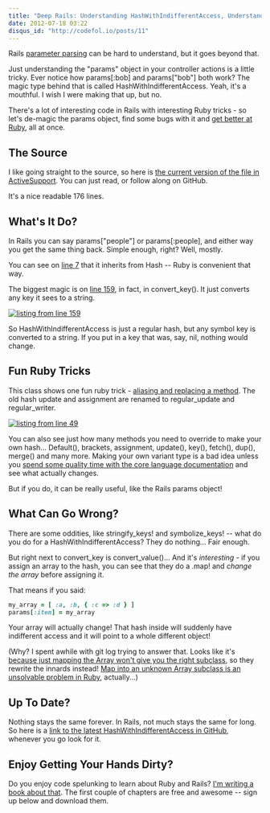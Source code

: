 ```yaml
---
title: "Deep Rails: Understanding HashWithIndifferentAccess, Understanding the Params Hash"
date: 2012-07-18 03:22
disqus_id: "http://codefol.io/posts/11"
---
```

Rails <a href="http://codefol.io/posts/How-Does-Rack-Parse-Query-Params-With-parse-nested-query">parameter parsing</a> can be hard to understand, but it goes beyond that.

Just understanding the "params" object in your controller actions is a little tricky. Ever notice how params[:bob] and params["bob"] both work?  The magic type behind that is called HashWithIndifferentAccess. Yeah, it's a mouthful. I wish I were making that up, but no.

There's a lot of interesting code in Rails with interesting Ruby tricks - so let's de-magic the params object, find some bugs with it and <a href="http://rebuilding-rails.com">get better at Ruby</a>, all at once.

<h2> The Source </h2>

I like going straight to the source, so here is <a href="https://github.com/rails/rails/blob/808592bae2b83ced018f16d576d41a0059ed302a/activesupport/lib/active_support/hash_with_indifferent_access.rb">the current version of the file in ActiveSupport</a>. You can just read, or follow along on GitHub.

It's a nice readable 176 lines.

<h2> What's It Do? </h2>

In Rails you can say params["people"] or params[:people], and either way you get the same thing back. Simple enough, right?  Well, mostly.

You can see on <a href="https://github.com/rails/rails/blob/808592bae2b83ced018f16d576d41a0059ed302a/activesupport/lib/active_support/hash_with_indifferent_access.rb#L7">line 7</a> that it inherits from Hash -- Ruby is convenient that way.

The biggest magic is on <a href="https://github.com/rails/rails/blob/808592bae2b83ced018f16d576d41a0059ed302a/activesupport/lib/active_support/hash_with_indifferent_access.rb#L159">line 159</a>, in fact, in convert_key(). It just converts any key it sees to a string.

<a href="https://github.com/rails/rails/blob/808592bae2b83ced018f16d576d41a0059ed302a/activesupport/lib/active_support/hash_with_indifferent_access.rb#L159"><img src="/images/11/line_159.png" alt="listing from line 159" /></a>

So HashWithIndifferentAccess is just a regular hash, but any symbol key is converted to a string. If you put in a key that was, say, nil, nothing would change.

<h2>Fun Ruby Tricks</h2>

This class shows one fun ruby trick - <a href="https://github.com/rails/rails/blob/master/activesupport/lib/active_support/hash_with_indifferent_access.rb#L49">aliasing and replacing a method</a>. The old hash update and assignment are renamed to regular_update and regular_writer.

<a href="https://github.com/rails/rails/blob/master/activesupport/lib/active_support/hash_with_indifferent_access.rb#L49"><img src="/images/11/line_49.png" alt="listing from line 49" /></a>

You can also see just how many methods you need to override to make your own hash... Default(), brackets, assignment, update(), key(), fetch(), dup(), merge() and many more. Making your own variant type is a bad idea unless you <a href="http://www.ruby-doc.org/core-1.9.3/Hash.html">spend some quality time with the core language documentation</a> and see what actually changes.

But if you do, it can be really useful, like the Rails params object!

<h2> What Can Go Wrong? </h2>

There are some oddities, like stringify_keys! and symbolize_keys! -- what do you do for a HashWithIndifferentAccess?  They do nothing... Fair enough.

But right next to convert_key is convert_value()... And it's <i>interesting</i> - if you assign an array to the hash, you can see that they do a .map! and <i>change the array</i> before assigning it.

That means if you said:

``` ruby
my_array = [ :a, :b, { :c => :d } ]
params[:item] = my_array
```

Your array will actually change!  That hash inside will suddenly have indifferent access and it will point to a whole different object!

(Why?  I spent awhile with git log trying to answer that. Looks like it's <a href="https://github.com/rails/rails/commit/f43e5d160bf9708ad50b58c8168e38579769e024">because just mapping the Array won't give you the right subclass</a>, so they rewrite the innards instead!  <a href="http://codefol.io/posts/Unsolvable-Ruby-Problems-Array-map-on-an-Array-subclass-but-keep-the-subclass-">Map into an unknown Array subclass is an unsolvable problem in Ruby</a>, actually...)

<h2> Up To Date? </h2>

Nothing stays the same forever. In Rails, not much stays the same for long. So here is a <a href="https://github.com/rails/rails/blob/master/activesupport/lib/active_support/hash_with_indifferent_access.rb">link to the latest HashWithIndifferentAccess in GitHub</a>, whenever you go look for it.

<h2>Enjoy Getting Your Hands Dirty?</h2>

Do you enjoy code spelunking to learn about Ruby and Rails?  <a href="http://rebuilding-rails.com">I'm writing a book about that</a>. The first couple of chapters are free and awesome -- sign up below and download them.
